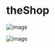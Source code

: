 # theShop


![image](https://github.com/user-attachments/assets/62d96e99-5c13-46ff-8526-9d879f369fc3)

![image](https://github.com/user-attachments/assets/6416806b-fb77-4cff-8042-98727f3ea34c)

